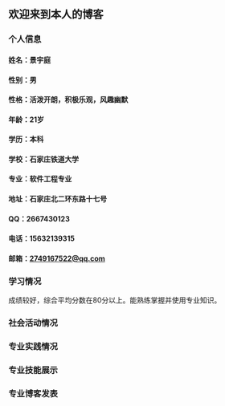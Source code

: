 ## 欢迎来到本人的博客
### 个人信息
#### 姓名：景宇庭
#### 性别：男
#### 性格：活泼开朗，积极乐观，风趣幽默
#### 年龄：21岁
#### 学历：本科
#### 学校：石家庄铁道大学
#### 专业：软件工程专业
#### 地址：石家庄北二环东路十七号
#### QQ：2667430123
#### 电话：15632139315
#### 邮箱：2749167522@qq.com

### 学习情况
成绩较好，综合平均分数在80分以上。能熟练掌握并使用专业知识。
### 社会活动情况

### 专业实践情况
### 专业技能展示
### 专业博客发表

